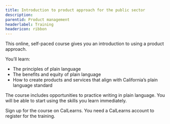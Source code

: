 ```yaml
---
title: Introduction to product approach for the public sector
description: 
parentid: Product management
headerlabel: Training
headericon: ribbon
---
```

<p class="text-lead">This online, self-paced course gives you an introduction to using a product approach.</p>

You’ll learn:

* The principles of plain language
* The benefits and equity of plain language
* How to create products and services that align with California’s plain language standard

The course includes opportunities to practice writing in plain language. You will be able to start using the skills you learn immediately.

Sign up for the course on CalLearns. You need a CalLearns account to register for the training.
